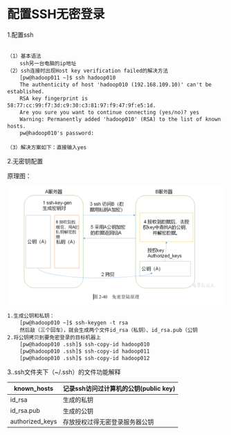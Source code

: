 # 配置SSH无密登录

1.配置ssh

~~~

（1）基本语法
	ssh另一台电脑的ip地址
（2）ssh连接时出现Host key verification failed的解决方法
	[pw@hadoop011 ~]$ ssh hadoop010
	The authenticity of host 'hadoop010 (192.168.109.10)' can't be established.
	RSA key fingerprint is 58:77:cc:99:f7:3d:c9:30:c3:81:97:f9:47:9f:e5:1d.
	Are you sure you want to continue connecting (yes/no)? yes
	Warning: Permanently added 'hadoop010' (RSA) to the list of known hosts.
	pw@hadoop010's password: 

（3）解决方案如下：直接输入yes
~~~

2.无密钥配置

   原理图：

![1567343673173](配置SSH无密登录.assets/1567343673173.png)

~~~
1.生成公钥和私钥：
	[pw@hadoop010 ~]$ ssh-keygen -t rsa
	然后敲（三个回车），就会生成两个文件id_rsa（私钥）、id_rsa.pub（公钥
2.将公钥拷贝到要免密登录的目标机器上
	[pw@hadoop010 .ssh]$ ssh-copy-id hadoop010
	[pw@hadoop010 .ssh]$ ssh-copy-id hadoop011
	[pw@hadoop010 .ssh]$ ssh-copy-id hadoop012

~~~

3..ssh文件夹下（~/.ssh）的文件功能解释

| known_hosts     | 记录ssh访问过计算机的公钥(public key) |
| --------------- | ------------------------------------- |
| id_rsa          | 生成的私钥                            |
| id_rsa.pub      | 生成的公钥                            |
| authorized_keys | 存放授权过得无密登录服务器公钥        |







